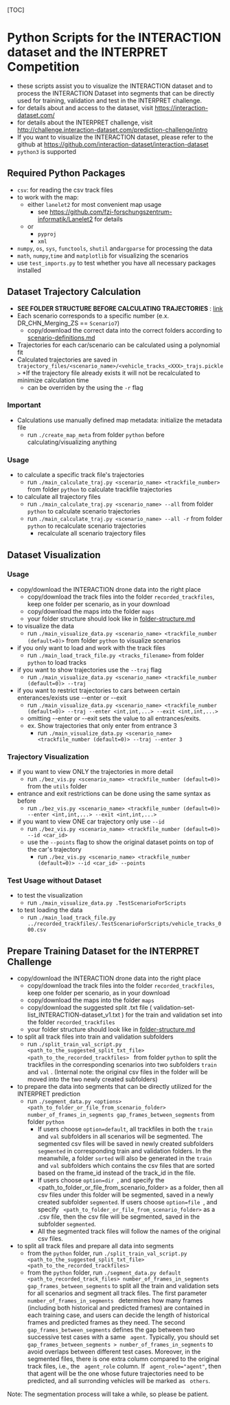 [TOC]

# Python Scripts for the INTERACTION dataset and the INTERPRET Competition

* these scripts assist you to visualize the INTERACTION dataset and to process the INTERACTION Dataset into segments that can be directly used for training, validation and test in the INTERPRET challenge.
* for details about and access to the dataset, visit https://interaction-dataset.com/
* for details about the INTERPRET challenge, visit http://challenge.interaction-dataset.com/prediction-challenge/intro
* If you want to visualize the INTERACTION dataset, please refer to the github at https://github.com/interaction-dataset/interaction-dataset
*  `python3` is supported

## Required Python Packages
* `csv`: for reading the csv track files
* to work with the map:
  * either `lanelet2` for most convenient map usage
    * see https://github.com/fzi-forschungszentrum-informatik/Lanelet2 for details
  * or
    * `pyproj`
    * `xml`
* `numpy`, `os`,  `sys`,  `functools`, `shutil` and`argparse` for processing the data
* `math`, `numpy`,`time` and `matplotlib` for visualizing the scenarios
* use `test_imports.py` to test whether you have all necessary packages installed

## Dataset Trajectory Calculation
* **SEE FOLDER STRUCTURE BEFORE CALCULATING TRAJECTORIES** : [link](doc/folder-structure.md)
* Each scenario corresponds to a specific number (e.x. DR_CHN_Merging_ZS == `Scenario7`)
  * copy/download the correct data into the correct folders according to [scenario-definitions.md](docs/scenario-definitions.md)
* Trajectories for each car/scenario can be calculated using a polynomial fit
* Calculated trajectories are saved in `trajectory_files/<scenario_name>/<vehicle_tracks_<XXX>_trajs.pickle>`
*If the trajectory file already exists it will not be recalculated to minimize calculation time
  * can be overriden by the using the `-r` flag
### Important
  * Calculations use manually defined map metadata: initialize the metadata file
    * run `./create_map_meta` from folder `python` before calculating/visualizing anything
### Usage
* to calculate a specific track file's trajectories
  * run `./main_calculate_traj.py <scenario_name> <trackfile_number>` from folder `python` to calculate trackfile trajectories
* to calculate all trajectory files
  * run `./main_calculate_traj.py <scenario_name> --all` from folder `python` to calculate scenario trajectories
  * run `./main_calculate_traj.py <scenario_name> --all -r` from folder `python` to recalculate scenario trajectories
    * recalculate all scenario trajectory files

## Dataset Visualization

### Usage 

* copy/download the INTERACTION drone data into the right place
  * copy/download the track files into the folder `recorded_trackfiles`, keep one folder per scenario, as in your download
  * copy/download the maps into the folder `maps`
  * your folder structure should look like in [folder-structure.md](doc/folder-structure.md)
* to visualize the data
  * run `./main_visualize_data.py <scenario_name> <trackfile_number (default=0)>` from folder `python` to visualize scenarios
* if you only want to load and work with the track files
  * run `./main_load_track_file.py <tracks_filename>` from folder `python` to load tracks
* if you want to show trajectories use the `--traj` flag
  * run `./main_visualize_data.py <scenario_name> <trackfile_number (default=0)> --traj`
* if you want to restrict trajectories to cars between certain enterances/exists use --enter or --exit 
  * run `./main_visualize_data.py <scenario_name> <trackfile_number (default=0)> --traj --enter <int,int,...> --exit <int,int,...>`
  * omitting --enter or --exit sets the value to all entrances/exits.  
  * ex. Show trajectories that only enter from entrance 3
    * run `./main_visualize_data.py <scenario_name> <trackfile_number (default=0)> --traj --enter 3`

### Trajectory Visualization

* if you want to view ONLY the trajectories in more detail
  * run `./bez_vis.py <scenario_name> <trackfile_number (default=0)>` from the `utils` folder
* entrance and exit restrictions can be done using the same syntax as before
  * run `./bez_vis.py <scenario_name> <trackfile_number (default=0)> --enter <int,int,...> --exit <int,int,...>`
* if you want to view ONE car trajectory only use `--id`
  * run `./bez_vis.py <scenario_name> <trackfile_number (default=0)> --id <car_id>`
  * use the `--points` flag to show the original dataset points on top of the car's trajectory
    * run `./bez_vis.py <scenario_name> <trackfile_number (default=0)> --id <car_id> --points`
### Test Usage without Dataset

* to test the visualization
  * run `./main_visualize_data.py .TestScenarioForScripts`
* to test loading the data
  * run `./main_load_track_file.py ../recorded_trackfiles/.TestScenarioForScripts/vehicle_tracks_000.csv`

## Prepare Training Dataset for the INTERPRET Challenge

- copy/download the INTERACTION drone data into the right place
  - copy/download the track files into the folder `recorded_trackfiles`, keep one folder per scenario, as in your download
  - copy/download the maps into the folder `maps`
  - copy/download the suggested split .txt file ( validation-set-list_INTERACTION-dataset_v1.txt ) for the train and validation set into the folder `recorded_trackfiles`
  - your folder structure should look like in [folder-structure.md](doc/folder-structure.md)
- to split all track files into train and validation subfolders
  - run `./split_train_val_script.py <path_to_the_suggested_split_txt_file> <path_to_the_recorded_trackfiles> ` from folder `python` to split the trackfiles in the corresponding scenarios into two subfolders  `train`  and  `val` . (Internal note: the original csv files in the folder will be moved into the two newly created subfolders)
- to prepare the data into segments that can be directly utilized for the INTERPRET prediction
  - run `./segment_data.py <options> <path_to_folder_or_file_from_scenario_folder> number_of_frames_in_segments gap_frames_between_segments` from folder `python`
    - If users choose  `option=default`,  all trackfiles in both the  `train`  and  `val` subfolders in all scenarios will be segmented. The segmented csv files will be saved in newly created subfolders  `segmented` in corresponding train and validation folders. In the meanwhile, a folder `sorted` will also be generated in the  `train`  and  `val` subfolders which contains the csv files that are sorted based on the frame_id instead of the track_id in the file.
    - If users choose  `option=dir `, and specify the  <path_to_folder_or_file_from_scenario_folder> as a folder, then all csv files under this folder will be segmented, saved in a newly created subfolder `segmented`. If users choose  `option=file `, and specify ` <path_to_folder_or_file_from_scenario_folder>` as a .csv file, then the csv file will be segmented, saved in the subfolder  `segmented`.
    - All the segmented track files will follow the names of the original csv files.
- to split all track files and prepare all data into segments
  - from the  `python` folder, run `./split_train_val_script.py <path_to_the_suggested_split_txt_file> <path_to_the_recorded_trackfiles> `
  - from the `python` folder, run `./segment_data.py default <path_to_recorded_track_files> number_of_frames_in_segments gap_frames_between_segments` to split all the train and validation sets for all scenarios and segment all track files.  The first parameter `number_of_frames_in_segments ` determines how many frames (including both historical and predicted frames) are contained in each training case, and users can decide the length of historical frames and predicted frames as they need. The second ` gap_frames_between_segments` defines the gap between two successive test cases with a same  ` agent`. Typically, you should set   ` gap_frames_between_segments > number_of_frames_in_segments `  to avoid overlaps between different test cases. Moreover, in the segmented files, there is one extra column compared to the original track files, i.e., the  ` agent_role` column. If ` agent_role="agent"`, then that agent will be the one whose future trajectories need to be predicted, and all surronding vehicles will be marked as ` others`.

Note: The segmentation process will take a while, so please be patient.



